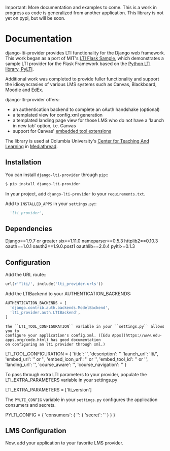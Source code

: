 Important: More documentation and examples to come. This is a work in progress as code is generalized from another application. This library is not yet on pypi, but will be soon.

# Documentation

django-lti-provider provides LTI functionality for the Django web framework. This
work began as a port of MIT's [LTI Flask Sample](https://github.com/mitodl/mit_lti_flask_sample),
which demonstrates a sample LTI provider for the Flask Framework based on 
the [Python LTI library, PyLTI](https://github.com/mitodl/pylti).

Additional work was completed to provide fuller functionality and support the idiosyncrasies of various LMS systems
such as Canvas, Blackboard, Moodle and EdEx.

django-lti-provider offers:
* an authentication backend to complete an oAuth handshake (optional)
* a templated view for config.xml generation
* a templated landing page view for those LMS who do not have a 'launch in new tab' option, i.e. Canvas
* support for Canvas' [embedded tool extensions](https://canvas.instructure.com/doc/api/file.editor_button_tools.html)

The library is used at Columbia University's [Center for Teaching And Learning](http://ctl.columbia.edu) in [Mediathread](http://www.github.com/ccnmtl/mediathread).


## Installation

You can install ```django-lti-provider``` through ```pip```::
```python
$ pip install django-lti-provider
```
In your project, add ```django-lti-provider``` to your ```requirements.txt```.

Add to ```INSTALLED_APPS``` in your ```settings.py```::
```python
  'lti_provider',
```

## Dependencies

Django==1.9.7 or greater
six==1.11.0
nameparser==0.5.3
httplib2==0.10.3
oauth==1.0.1
oauth2==1.9.0.post1
oauthlib==2.0.4
pylti>=0.1.3

## Configuration

Add the URL route::
```python
url(r'^lti/', include('lti_provider.urls'))

```

Add the LTIBackend to your AUTHENTICATION_BACKENDS:
```python
AUTHENTICATION_BACKENDS = [
  'django.contrib.auth.backends.ModelBackend',
  'lti_provider.auth.LTIBackend',
]
```

```
The ``LTI_TOOL_CONFIGURATION`` variable in your ``settings.py`` allows you to
configure your application's config.xml. ([Edu Apps](https://www.edu-apps.org/code.html) has good documentation
on configuring an lti provider through xml.)
```
LTI_TOOL_CONFIGURATION = {
    'title': '<your lti provider title>',
    'description': '<your description>'
    'launch_url': 'lti/',
    'embed_url': '<the view endpoint for an embed tool>' or '',
    'embed_icon_url': '<the icon url to use for an embed tool>' or '',
    'embed_tool_id': '<the embed tool id>' or '',
    'landing_url': '<the view landing page>',
    'course_aware': '<True or False>',
    'course_navigation': '<True or False>'
}

To pass through extra LTI parameters to your provider, populate the LTI_EXTRA_PARAMETERS variable in your settings.py

LTI_EXTRA_PARAMETERS = ['lti_version']

The ``PYLTI_CONFIG`` variable in your ``settings.py`` configures the 
application consumers and secrets.

PYLTI_CONFIG = {
    'consumers': {
        '<random number string>': {
            'secret': '<random number string>'
        }
    }
}

## LMS Configuration

Now, add your application to your favorite LMS provider.
